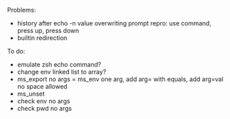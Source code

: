 Problems:
-	history after echo -n value overwriting prompt
	repro: use command, press up, press down
-	builtin redirection

To do:
-	emulate zsh echo command?
-	change env linked list to array?
-	ms_export
	no args = ms_env
	one arg, add arg=
	with equals, add arg=val
	no space allowed
-	ms_unset
-	check env no args
-	check pwd no args
